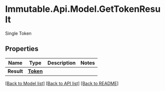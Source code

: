 # Immutable.Api.Model.GetTokenResult
Single Token

## Properties

Name | Type | Description | Notes
------------ | ------------- | ------------- | -------------
**Result** | [**Token**](Token.md) |  | 

[[Back to Model list]](../README.md#documentation-for-models) [[Back to API list]](../README.md#documentation-for-api-endpoints) [[Back to README]](../README.md)

